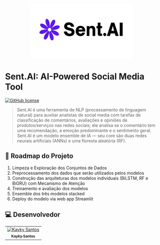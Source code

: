 <p align="center">
    <img src="https://github.com/diasKayky/sent-ai-core/blob/main/logo_sentai.png" data-canonical-src="https://github.com/diasKayky/sent-ai-core/blob/main/logo_sentai.png" width="340" style="text-align: center;" height="180"/>
</p>

# Sent.AI: AI-Powered Social Media Tool

[![GitHub license](https://img.shields.io/badge/license-Apache-blue.svg)](
https://github.com/diasKayky/sent-ai-core/blob/main/LICENSE)

> Sent.AI é uma ferramenta de NLP (processamento de linguagem natural) para auxiliar analistas de social media com tarefas de classificação de comentários, avaliações e opiniões de produtos/serviços nas redes sociais; ele analisa se o comentário tem uma recomendação, a emoção predominante e o sentimento geral. Sent.AI é um modelo ensemble de IA — seu core são duas redes neurais artificiais (ANNs) e uma floresta aleatória (RF). 

## 🚧 Roadmap do Projeto

1. Limpeza e Exploração dos Conjuntos de Dados
2. Preprocessamento dos dados que serão utilizados pelos modelos
3. Construção das arquiteturas dos modelos individuais (BiLSTM, RF e BiGRU) com Mecanismo de Atenção
4. Treinamento e avaliação dos modelos
5. Ensemble dos três modelos stacked
6. Deploy do modelo via web app Streamlit

##  💻 Desenvolvedor

<table>
  <tr>
    <td align="center">
      <a href="https://www.linkedin.com/in/kayky-dias/">
        <img src="https://avatars.githubusercontent.com/u/75142111?v=4" width="100px;" alt="Kayky Santos"/><br>
        <sub>
          <b>Kayky Santos</b>
        </sub>
      </a>
    </td>
  </tr>
</table>

